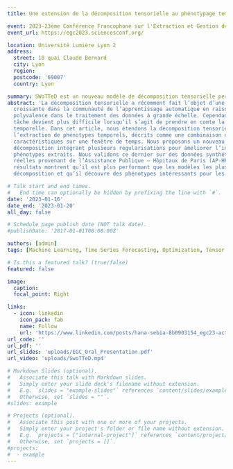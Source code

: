 ```yaml
---
title: Une extension de la décomposition tensorielle au phénotypage temporel

event: 2023-23ème Conférence Francophone sur l'Extraction et Gestion des Connaissances
event_url: https://egc2023.sciencesconf.org/

location: Université Lumière Lyon 2
address:
  street: 18 quai Claude Bernard
  city: Lyon
  region: 
  postcode: '69007'
  country: Lyon

summary: SWoTTeD est un nouveau modèle de décomposition tensorielle permettant l'extraction de motifs temporels.
abstract: 'La décomposition tensorielle a récemment fait l’objet d’une attention
  croissante dans la communauté de l’apprentissage automatique en raison de sa
  polyvalence dans le traitement des données à grande échelle. Cependant, cette
  tâche devient plus difficile lorsqu’il s’agit de prendre en comte la dimension
  temporelle. Dans cet article, nous étendons la décomposition tensorielle à 
  l’extraction de phénotypes temporels, décrits comme une combinaison de 
  caractéristiques sur une fenêtre de temps. Nous proposons un nouveau modèle de 
  décomposition intégrant plusieurs régularisations pour améliorer l’interprétabilité des
  phénotypes extraits. Nous validons ce dernier sur des données synthétiques et
  réelles provenant de l’Assistance Publique – Hôpitaux de Paris (AP-HP). Les
  résultats montrent qu’il est plus performant que les modèles les plus récents de
  décomposition et qu’il découvre des phénotypes intéressants pour les cliniciens.'

# Talk start and end times.
#   End time can optionally be hidden by prefixing the line with `#`.
date: '2023-01-16'
date_end: '2023-01-20'
all_day: false

# Schedule page publish date (NOT talk date).
#publishDate: '2017-01-01T00:00:00Z'

authors: [admin]
tags: [Machine Learning, Time Series Forecasting, Optimization, Tensor Decomposition]

# Is this a featured talk? (true/false)
featured: false

image:
  caption: 
  focal_point: Right

links:
  - icon: linkedin
    icon_pack: fab
    name: Follow
    url: 'https://www.linkedin.com/posts/hana-sebia-8b0903154_egc23-activity-7022530533259681793-n31j?utm_source=share&utm_medium=member_desktop'
url_code: ''
url_pdf: ''
url_slides: 'uploads/EGC_Oral_Presentation.pdf'
url_video: 'uploads/SwoTTeD.mp4'

# Markdown Slides (optional).
#   Associate this talk with Markdown slides.
#   Simply enter your slide deck's filename without extension.
#   E.g. `slides = "example-slides"` references `content/slides/example-slides.md`.
#   Otherwise, set `slides = ""`.
#slides: example

# Projects (optional).
#   Associate this post with one or more of your projects.
#   Simply enter your project's folder or file name without extension.
#   E.g. `projects = ["internal-project"]` references `content/project/deep-learning/index.md`.
#   Otherwise, set `projects = []`.
#projects:
#  - example
---
```

